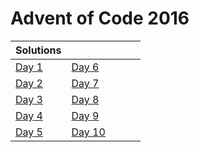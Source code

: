 # Advent of Code 2016

| Solutions | | | | |
| :--- | :--- | :--- | :--- | :--- |
| [Day 1](day1) | [Day 6](day6) | | | |
| [Day 2](day2) | [Day 7](day7) | | | |
| [Day 3](day3) | [Day 8](day8) | | | |
| [Day 4](day4) | [Day 9](day9) | | | |
| [Day 5](day5) | [Day 10](day10)| | | |